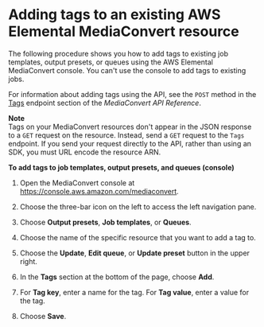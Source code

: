 # Adding tags to an existing AWS Elemental MediaConvert resource<a name="add-tags-to-existing"></a>

The following procedure shows you how to add tags to existing job templates, output presets, or queues using the AWS Elemental MediaConvert console\. You can't use the console to add tags to existing jobs\.

For information about adding tags using the API, see the `POST` method in the [Tags](https://docs.aws.amazon.com/mediaconvert/latest/apireference/tags.html) endpoint section of the *MediaConvert API Reference*\.

**Note**  
Tags on your MediaConvert resources don't appear in the JSON response to a `GET` request on the resource\. Instead, send a `GET` request to the `Tags` endpoint\. If you send your request directly to the API, rather than using an SDK, you must URL encode the resource ARN\.

**To add tags to job templates, output presets, and queues \(console\)**

1. Open the MediaConvert console at [https://console\.aws\.amazon\.com/mediaconvert](https://console.aws.amazon.com/mediaconvert)\.

1. Choose the three\-bar icon on the left to access the left navigation pane\.

1. Choose **Output presets**, **Job templates**, or **Queues**\.

1. Choose the name of the specific resource that you want to add a tag to\.

1. Choose the **Update**, **Edit queue**, or **Update preset** button in the upper right\. 

1. In the **Tags** section at the bottom of the page, choose **Add**\.

1. For **Tag key**, enter a name for the tag\. For **Tag value**, enter a value for the tag\.

1. Choose **Save**\.